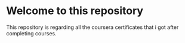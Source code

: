 # Welcome to this repository
This repository is regarding all the coursera certificates that i got after completing courses.

